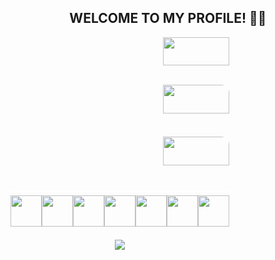 <!--
<div style="background-color: black;">AADSASDSAD</div>
<div style="display: flex; align-items: center; justify-content: center;">
<img width="450px" src="https://github-readme-stats.vercel.app/api?username=liberatos278&theme=react&show_icons=true"/>

<a href="https://discord.com/users/471020198040829953">
    <img src="https://lanyard-profile-readme.vercel.app/api/471020198040829953"/>
</a>
</div>
-->
<h2 style="text-align: center; user-select: none;">WELCOME TO MY PROFILE! 👋🏽</h2>
<div align="right" style="display: flex; justify-content: space-between;">
    <div style="width: 55% text-align: center; user-select: none;">
        <a href="https://discord.com/users/471020198040829953">
            <img draggable="false" width="55%" src="https://lanyard-profile-readme.vercel.app/api/471020198040829953"/>
        </a>
        <img width="55%" draggable="false" style="margin-top: -0.5em; border-radius: 13px;" src="https://github-readme-stats.vercel.app/api?username=liberatos278&theme=react&show_icons=true"/>
        <img width="55%" draggable="false" style="border-radius: 13px;" src="https://github-readme-stats.vercel.app/api/top-langs/?username=liberatos278&layout=compact&theme=react">
        <div width="100%" style="display: flex; justify-content: space-between; border-top: solid 3px white; padding-top: 5px; margin-top: 3px; border-radius: 2px; user-select: none;">
            <img align="center" draggable="false" width="50px" height="50px" src="https://i.imgur.com/7G6mFKP.png"/>
            <img align="center" draggable="false" width="50px" height="50px" src="https://i.imgur.com/oyqVuKu.png"/>
            <img align="center" draggable="false" width="50px" height="50px" src="https://i.imgur.com/tKwz5WP.png"/>
            <img align="center" draggable="false" width="50px" height="50px" src="https://i.imgur.com/IBxdTqk.png"/>
            <img align="center" draggable="false" width="50px" height="50px" src="https://i.imgur.com/eN6l7pb.png"/>
            <img align="center" draggable="false" width="50px" height="50px" src="https://i.imgur.com/lzj8miI.png"/>
            <img align="center" draggable="false" width="50px" height="50px" src="https://i.imgur.com/0StN0Pz.png"/>
        </div>
        <div width="100%" style="text-align: center; user-select: none; margin-top: 1.5em;">
            <img draggable="false" src="https://hits.seeyoufarm.com/api/count/incr/badge.svg?url=https%3A%2F%2Fgithub.com%2Fliberatos278&count_bg=%2316A4DB&title_bg=%23555555&icon=&icon_color=%23E7E7E7&title=Views&edge_flat=true"/>
        </div>
    </div>
</div>

<!-- <img src="https://hits.seeyoufarm.com/api/count/incr/badge.svg?url=https%3A%2F%2Fgithub.com%2Fliberatos278&count_bg=%23252525&title_bg=%23DBD114&icon=amazon.svg&icon_color=%232D2D2D&title=Views&edge_flat=false"/>
